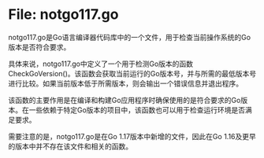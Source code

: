 # File: notgo117.go

notgo117.go是Go语言编译器代码库中的一个文件，用于检查当前操作系统的Go版本是否符合要求。

具体来说，notgo117.go中定义了一个用于检测Go版本的函数CheckGoVersion()。该函数会获取当前运行的Go版本号，并与所需的最低版本号进行比较。如果当前版本低于所需版本，则会输出一个错误信息并退出程序。

该函数的主要作用是在编译和构建Go应用程序时确保使用的是符合要求的Go版本。在一些依赖于特定Go版本的项目中，该函数也可以用于检查运行环境是否满足要求。

需要注意的是，notgo117.go是在Go 1.17版本中新增的文件，因此在Go 1.16及更早的版本中并不存在该文件和相关的函数。


